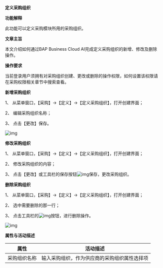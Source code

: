 **定义采购组织**

**功能解释**

此功能可以定义采购模块所用的采购组织。

**文章主旨**

本文介绍如何通过BAP Business Cloud AI完成定义采购组织的新增、修改及删除操作。

**操作要求**

当前登录用户须拥有对采购组织创建、更改或删除的操作权限，如何设置该权限请在采购权限相关章节中搜索查看。

**新增采购组织**

1、 从菜单窗口，【采购】->【定义】->【定义采购组织】，打开创建界面；

2、 编辑采购组织名称；

3、 点击【更改】保存。

![img](C:\Users\DSKJ\Desktop\定义采购组织1.png)

**修改采购组织**

1、 从菜单窗口，【采购】->【定义】->【定义采购组织】，打开创建界面；

2、 修改采购组织的内容；

3、 点击【更改】或工具栏的保存按钮![img](C:\Users\DSKJ\Desktop\定义采购组织3.png)保存，更改采购组织。

**删除采购组织**

1、 从菜单窗口，【采购】->【定义】->【定义采购组织】，打开创建界面；

2、 选中需要删除的那一行；

3、 点击工具栏的![img](C:\Users\DSKJ\Desktop\定义采购组织4.png)按钮，进行删除操作。

![img](C:\Users\DSKJ\Desktop\定义采购组织2.png)

**属性与活动描述**

| **属性**     | **活动描述**                                 |
| ------------ | -------------------------------------------- |
| 采购组织名称 | 输入采购组织，作为供应商的采购组织属性选择项 |

 